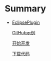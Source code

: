 # Summary

* [EclipsePlugin](README.md)

  [GitHub示例](https://legacy.gitbook.com/book/doraliudd/eclipsedeveloper/edit#)

  [开始开发](newProject.md)

  [下载代码](pullServer.md)



